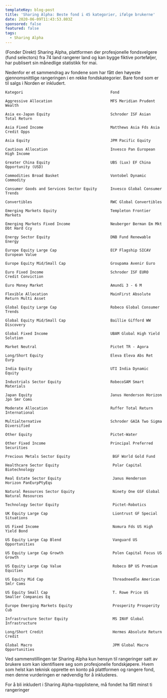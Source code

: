 ```yaml
---
templateKey: blog-post
title: 'Sharing Alpha: Beste fond i 45 kategorier, ifølge brukerne'
date: 2020-06-09T11:43:53.803Z
sponsored: false
featured: false
tags:
  - Sharing Alpha
---
```

(Fonder Direkt) Sharing Alpha, plattformen der profesjonelle fondsvelgere (fund selectors) fra 74 land rangerer land og kan bygge fiktive porteføljer, har publisert sin månedlige statistikk for mai. 

Nedenfor er et sammendrag av fondene som har fått den høyeste gjennomsnittlige rangeringen i en rekke fondskategorier. Bare fond som er til salgs i Norden er inkludert.

```
Kategori	                                   Fond

Aggressive Allocation	                       MFS Meridian Prudent Wealth

Asia ex-Japan Equity	                       Schroder ISF Asian Total Return

Asia Fixed Income	                           Matthews Asia Fds Asia Credit Opps

Asia Equity	                                   JPM Pacific Equity

Cautious Allocation	                           Invesco Pan European High Income

Greater China Equity	                       UBS (Lux) EF China Opportunity (USD)

Commodities Broad Basket	                   Vontobel Dynamic Commodity

Consumer Goods and Services Sector Equity	   Invesco Global Consumer Trends

Convertibles	                               RWC Global Convertibles

Emerging Markets Equity	                       Templeton Frontier Markets

Emerging Markets Fixed Income	               Neuberger Berman Em Mkt Dbt Hard Ccy

Energy Sector Equity	                       DNB Fund Renewable Energy

Europe Equity Large Cap	                       ECP Flagship SICAV European Value

Europe Equity Mid/Small Cap	                   Groupama Avenir Euro

Euro Fixed Income	                           Schroder ISF EURO Credit Conviction

Euro Money Market	                           Amundi 3 - 6 M

Flexible Allocation	                           MainFirst Absolute Return Multi Asset

Global Equity Large Cap	                       Robeco Global Consumer Trends

Global Equity Mid/Small Cap	                   Baillie Gifford WW Discovery

Global Fixed Income	                           UBAM Global High Yield Solution

Market Neutral	                               Pictet TR - Agora

Long/Short Equity	                           Eleva Eleva Abs Ret Eurp

India Equity	                               UTI India Dynamic Equity

Industrials Sector Equity	                   RobecoSAM Smart Materials

Japan Equity	                               Janus Henderson Horizon Jpn Smr Coms

Moderate Allocation	                           Ruffer Total Return International

Multialternative	                           Schroder GAIA Two Sigma Diversified

Other Equity	                               Pictet-Water

Other Fixed Income	                           Principal Preferred Securities

Precious Metals Sector Equity	                BGF World Gold Fund

Healthcare Sector Equity	                    Polar Capital Biotechnology

Real Estate Sector Equity	                    Janus Henderson Horizon PanEurpPtyEqs

Natural Resources Sector Equity              	Ninety One GSF Global Natural Resources

Technology Sector Equity	                    Pictet-Robotics

UK Equity Large Cap	                            Liontrust GF Special Situations

US Fixed Income	                                Nomura Fds US High Yield Bond

US Equity Large Cap Blend	                    Vanguard US Opportunities

US Equity Large Cap Growth	                    Polen Capital Focus US Growth

US Equity Large Cap Value	                    Robeco BP US Premium Equities

US Equity Mid Cap	                            Threadneedle American Smlr Coms

US Equity Small Cap	                            T. Rowe Price US Smaller Companies Eq
   
Europe Emerging Markets Equity	                Prosperity Prosperity Cub

Infrastructure Sector Equity	                MS INVF Global Infrastructure

Long/Short Credit	                            Hermes Absolute Return Credit

Global Macro	                                JPM Global Macro Opportunities
```

Ved sammenstillingen tar Sharing Alpha kun hensyn til rangeringer satt av brukere som kan identifisere seg som profesjonelle fondskjøpere. Hvem som helst kan teknisk opprette en konto på plattformen og rangere fond, men denne vurderingen er nødvendig for å inkluderes.

For å bli inkludert i Sharing Alpha-topplistene, må fondet ha fått minst ti rangeringer
